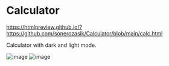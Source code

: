 # Calculator
https://htmlpreview.github.io/?https://github.com/sonerozasik/Calculator/blob/main/calc.html

Calculator with dark and light mode.

![image](https://user-images.githubusercontent.com/72856422/205719624-8dd3c671-b0e0-480f-a41a-9cfe5ba4ff7f.png)
![image](https://user-images.githubusercontent.com/72856422/205719696-dbdf740e-973f-4845-bd59-e014e24425f5.png)
